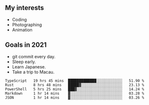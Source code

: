 ## My interests

- Coding
- Photographing
- Animation

## Goals in 2021

- git commit every day.
- Sleep early.
- Learn Japanese.
- Take a trip to Macau.

<!--START_SECTION:waka-->
```text
TypeScript   19 hrs 45 mins  █████████████░░░░░░░░░░░░   51.90 % 
Rust         8 hrs 48 mins   █████▓░░░░░░░░░░░░░░░░░░░   23.13 % 
PowerShell   5 hrs 25 mins   ███▓░░░░░░░░░░░░░░░░░░░░░   14.24 % 
Markdown     1 hr 14 mins    ▓░░░░░░░░░░░░░░░░░░░░░░░░   03.28 % 
JSON         1 hr 14 mins    ▓░░░░░░░░░░░░░░░░░░░░░░░░   03.26 % 
```
<!--END_SECTION:waka-->
